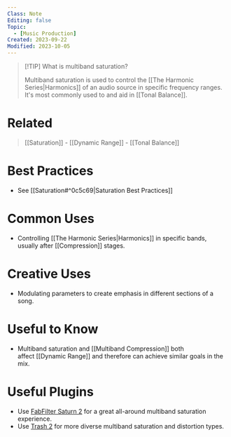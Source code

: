 ```yaml
---
Class: Note
Editing: false
Topic:
  - [Music Production]
Created: 2023-09-22
Modified: 2023-10-05
---
```


> [!TIP] What is multiband saturation?
>
> Multiband saturation is used to control the [[The Harmonic Series|Harmonics]] of an audio source in specific frequency ranges. It's most commonly used to and aid in [[Tonal Balance]].

# Related

> [[Saturation]] - [[Dynamic Range]] - [[Tonal Balance]]

# Best Practices

- See [[Saturation#^0c5c69|Saturation Best Practices]]

# Common Uses

- Controlling [[The Harmonic Series|Harmonics]] in specific bands, usually after [[Compression]] stages.

# Creative Uses

- Modulating parameters to create emphasis in different sections of a song.

# Useful to Know

- Multiband saturation and [[Multiband Compression]] both affect [[Dynamic Range]] and therefore can achieve similar goals in the mix.

# Useful Plugins

- Use [FabFilter Saturn 2](https://www.fabfilter.com/products/saturn-2-multiband-distortion-saturation-plug-in) for a great all-around multiband saturation experience.
- Use [Trash 2](https://www.izotope.com/en/products/trash.html) for more diverse multiband saturation and distortion types.
